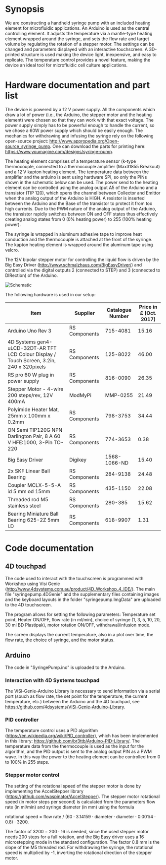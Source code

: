 # Synopsis

We are constructing a handheld syringe pump with an included heating element for microfluidic applications. An Arduino is used as the central controlling element. It adjusts the temperature via a mantle-type heating element wrapped around the syringe, and sets the flow rate and target volume by regulating the rotation of a stepper motor. The settings can be changed and parameters displayed with an interactive touchscreen. A 3D-printed structure is used making the device light, inexpensive, and easy to replicate. The temperature control provides a novel feature, making the device an ideal tool for microfluidic cell culture applications.

# Hardware documentation and part list

The device is powered by a 12 V power supply. All the components which draw a lot of power (i.e., the Arduino, the stepper motor and the heating element) were chosen so that they can work with that exact voltage. The power supply simply has to be powerful enough to handle the current, so we chose a 60W power supply which should be easily enough.
The mechanics for withdrawing and infusing the syringe rely on the following open-source project: http://www.appropedia.org/Open-source_syringe_pump. One can download the parts for printing here: https://www.youmagine.com/designs/syringe-pump.

The heating element comprises of a temperature sensor (k-type thermocouple, connected to a thermocouple amplifier (Max31855 Breakout) and a 12 V kapton heating element. The temperature data between the amplifier and the arduino is sent using hardware SPI, so only the PINs shown in the schematic below can be used. The power send to the heating element can be controlled using the analog output A5 of the Arduino and a transistor (TIP 120), which opens the channel between Collector and Emittor when the analog output of the Arduino is HIGH. A resistor is inserted between the Arduino and the Base of the transistor to protect it from too high currents. Due to the PWM nature of the analog output of the Arduino, the transistor rapidly switches between ON and OFF states thus effectively creating analog states from 0 (0% heating power) to 255 (100% heating power).

The syringe is wrapped in aluminum adhesive tape to improve heat conduction and the thermocouple is attached at the front of the syringe. The kapton heating element is wrapped around the aluminum tape using velcro.

The 12V bipolar stepper motor for controlling the liquid flow is driven by the Big Easy Driver (http://www.schmalzhaus.com/BigEasyDriver/) and controlled via the digital outputs 2 (connected to STEP) and 3 (connected to DIRection) of the Arduino. 

![Schematic](https://user-images.githubusercontent.com/29552824/31829846-63d35f00-b5b6-11e7-8908-ae37bb1dc314.png)

The following hardware is used in our setup:

| **Item**                                                                                    | **Supplier**  | **Catalogue Number** | **Price in £ (Oct. 2017)** |
|---------------------------------------------------------------------------------------------|---------------|----------------------|----------------------------|
| Arduino Uno Rev 3                                                                           | RS Components | 715-4081             | 15.16                      |
| 4D Systems gen4-uLCD-32DT-AR TFT LCD  Colour Display / Touch Screen, 3.2in, 240 x 320pixels | RS Components | 125-8022             | 46.00                      |
| RS pro 60 W plug in power supply                                                            | RS Components | 816-0090             | 26.35                      |
| Stepper Motor - 4-wire 200 steps/rev, 12V 400mA                                             | ModMyPi       | MMP-0255             | 21.49                      |
| Polyimide Heater Mat, 25mm x 100mm x 0.2mm                                                  | RS Components | 798-3753             | 34.44                      |
| ON Semi TIP120G NPN Darlington Pair, 8 A 60 V HFE:1000, 3-Pin TO-220                        | RS Components | 774-3653             | 0.38                       |
| Big Easy Driver                                                                             | Digikey       | 1568-1066-ND         | 15.40                      |
| 2x SKF Linear Ball Bearing                                                                  | RS Components | 284-9138             | 24.48                      |
| Coupler MCLX-5-5-A id 5 mm od 15mm                                                          | RS Components | 435-1150             | 22.08                      |
| Threaded rod M5 stainless steel                                                             | RS Components | 280-385              | 15.62                      |
| Bearing Miniature Ball Bearing 625-2Z 5mm I.D                                               | RS Components | 618-9907             | 1.31                       |

# Code documentation

## 4D touchpad
The code used to interact with the touchscreen is programmed with Workshop using Visi Genie (http://www.4dsystems.com.au/product/4D_Workshop_4_IDE/). The main file "syringepump.4DGenie" and the supplementary files containing images and the keyboard layouts in the folder "syringepump.ImgData" are uploaded to the 4D touchscreen.

The program allows for setting the following parameters:
Temperature set point, Heater ON/OFF, flow rate (in ml/min), choice of syringe (1, 3, 5, 10, 20, 30 ml BD Plastipak), motor rotation ON/OFF, withdrawal/infusion mode.

The screen displays the current temperature, also in a plot over time, the flow rate, the choice of syringe, and the motor status.

## Arduino

The code in "SyringePump.ino" is uploaded to the Arduino.

### Interaction with 4D Systems touchpad
The ViSi-Genie-Arduino Library is necessary to send information via a serial port (souch as flow rate, the set point for the temperature, the current temperature, etc.) between the Arduino and the 4D touchpad, see https://github.com/4dsystems/ViSi-Genie-Arduino-Library.

### PID controller
The temperature control uses a PID algorithm (https://en.wikipedia.org/wiki/PID_controller), which has been implemented in this library: https://github.com/br3ttb/Arduino-PID-Library/. The temperature data from the thermocouple is used as the input for the algorithm, and the PID output is sent to the analog output PIN as a PWM wave. In this way the power to the heating element can be controlled from 0 to 100% in 255 steps.

### Stepper motor control
The setting of the rotational speed of the stepper motor is done by implementing the AccelStepper library (https://github.com/waspinator/AccelStepper). The stepper motor rotational speed (in motor steps per second) is calculated from the parameters flow rate (in ml/min) and syringe diameter (in mm) using the formula 

rotational speed = flow rate / (60 · 3.14159 · diameter · diameter · 0.001/4 · 0.8) · 3200.

The factor of 3200 = 200 · 16 is needed, since the used stepper motor needs 200 steps for a full rotation, and the Big Easy driver uses a 16 microstepping mode in the standard configuration. The factor 0.8 mm is the slope of the M5 threaded rod. For withdrawing the syringe, the rotational speed is multiplied by -1, inverting the rotational direction of the stepper motor.
